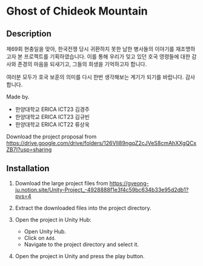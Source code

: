 # Ghost of Chideok Mountain

## Description
제69회 현충일을 맞아, 한국전쟁 당시 귀환하지 못한 남한 병사들의 이야기를 재조명하고자 본 프로젝트를 기획하였습니다. 이를 통해 우리가 잊고 있던 호국 영령들에 대한 감사와 존경의 마음을 되새기고, 그들의 희생을 기억하고자 합니다.

여러분 모두가 호국 보훈의 의미를 다시 한번 생각해보는 계기가 되기를 바랍니다. 감사합니다.

Made by.
- 한양대학교 ERICA ICT23 김경주
- 한양대학교 ERICA ICT23 김규빈
- 한양대학교 ERICA ICT22 류상욱
  
Download the project proposal from https://drive.google.com/drive/folders/126VlI89ngqZ2cJVeS8cmAhXXgQCxZB7I?usp=sharing


## Installation
1. Download the large project files from https://gyeong-ju.notion.site/Unity-Project_-4928888f1e3f4c59bc634b33e95d2db1?pvs=4

2. Extract the downloaded files into the project directory.

3. Open the project in Unity Hub:
    - Open Unity Hub.
    - Click on `Add`.
    - Navigate to the project directory and select it.

4. Open the project in Unity and press the play button.


